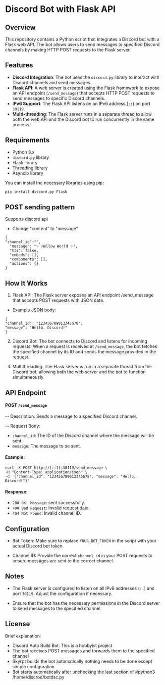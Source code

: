 # Discord Bot with Flask API

## Overview

This repository contains a Python script that integrates a Discord bot with a Flask web API. The bot allows users to send messages to specified Discord channels by making HTTP POST requests to the Flask server.

## Features

- **Discord Integration**: The bot uses the `discord.py` library to interact with Discord channels and send messages.
- **Flask API**: A web server is created using the Flask framework to expose an API endpoint (`/send_message`) that accepts HTTP POST requests to send messages to specific Discord channels.
- **IPv6 Support**: The Flask API listens on an IPv6 address (`::`) on port `30119`.
- **Multi-threading**: The Flask server runs in a separate thread to allow both the web API and the Discord bot to run concurrently in the same process.

## Requirements

- Python 3.x
- `discord.py` library
- Flask library
- Threading library
- Asyncio library

You can install the necessary libraries using pip:

```bash
pip install discord.py Flask
```

## POST sending pattern
Supports discord api
- Change "content" to "message"

```
{
"channel_id":"", 
  "message": "✨ Hellow World ✨",
  "tts": false,
  "embeds": [],
  "components": [],
  "actions": {}
}
```

## How It Works

1. Flask API: The Flask server exposes an API endpoint /send_message that accepts POST requests with JSON data.
- Example JSON body:
```
{
"channel_id": "123456789012345678",
"message": "Hello, Discord!"
}
```

2. Discord Bot: The bot connects to Discord and listens for incoming requests. When a request is received at `/send_message`, the bot fetches the specified channel by its ID and sends the message provided in the request.

3. Multithreading: The Flask server is run in a separate thread from the Discord bot, allowing both the web server and the bot to function simultaneously.

## API Endpoint
#### POST `/send_message`

-- Description: Sends a message to a specified Discord channel.

-- Request Body:
- `channel_id`: The ID of the Discord channel where the message will be sent.
- `message`: The message to be sent.

#### Example:
```
curl -X POST http://[::1]:30119/send_message \
-H "Content-Type: application/json" \
-d '{"channel_id": "123456789012345678", "message": "Hello, Discord!"}'
```
#### Response:

- `200 OK: Message`: sent successfully.
- `400 Bad Request`: Invalid request data.
- `404 Not Found`: Invalid channel ID.

## Configuration

- Bot Token: Make sure to replace `YOUR_BOT_TOKEN` in the script with your actual Discord bot token.

- Channel ID: Provide the correct `channel_id` in your POST requests to ensure messages are sent to the correct channel.

## Notes
- The Flask server is configured to listen on all IPv6 addresses (`::`) and port `30119`. Adjust the configuration if necessary.

- Ensure that the bot has the necessary permissions in the Discord server to send messages to the specified channel.

## License
Brief explanation:

- Discord Auto Build Bot: This is a hobbyist project
- The bot receives POST messages and forwards them to the specified channel
- Skyrpt builds the bot automatically nothing needs to be done except simple configuration
- Bot starts automatically after unchecking the last section of #python3 /home/discrod/botdsc.py
